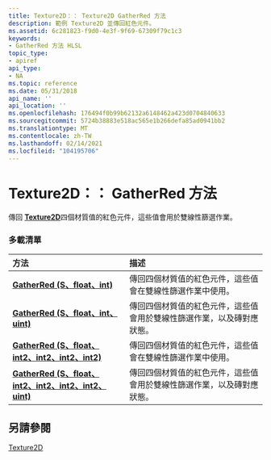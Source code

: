 ```yaml
---
title: Texture2D：： Texture2D GatherRed 方法
description: 範例 Texture2D 並傳回紅色元件。
ms.assetid: 6c281823-f9d0-4e3f-9f69-67309f79c1c3
keywords:
- GatherRed 方法 HLSL
topic_type:
- apiref
api_type:
- NA
ms.topic: reference
ms.date: 05/31/2018
api_name: ''
api_location: ''
ms.openlocfilehash: 176494f0b99b62132a6148462a423d0704840633
ms.sourcegitcommit: 5724b38883e518ac565e1b266defa85ad0941bb2
ms.translationtype: MT
ms.contentlocale: zh-TW
ms.lasthandoff: 02/14/2021
ms.locfileid: "104195706"
---
```

# <a name="texture2dgatherred-methods"></a>Texture2D：： GatherRed 方法

傳回 [**Texture2D**](sm5-object-texture2d.md)四個材質值的紅色元件，這些值會用於雙線性篩選作業。

### <a name="overload-list"></a>多載清單



| 方法                                                                                                  | 描述                                                                                                                                     |
|:--------------------------------------------------------------------------------------------------------|:------------------------------------------------------------------------------------------------------------------------------------------------|
| [**GatherRed (S、float、int)**](sm5-object-texture2d-gatherred.md)                                         | 傳回四個材質值的紅色元件，這些值會在雙線性篩選作業中使用。<br/>                                 |
| [**GatherRed (S、float、int、uint)**](t2d-gatherred-s-float-int-uint-.md)                                   | 傳回四個材質值的紅色元件，這些值會用於雙線性篩選作業，以及磚對應狀態。<br/> |
| [**GatherRed (S、float、int2、int2、int2、int2)**](t2d-gatherred-s-float-int2-int2-int2-int2-.md)             | 傳回四個材質值的紅色元件，這些值會在雙線性篩選作業中使用。<br/>                                 |
| [**GatherRed (S、float、int2、int2、int2、int2、uint)**](t2d-gathergreen-s-float-int2-int2-int2-int2-uint-.md) | 傳回四個材質值的紅色元件，這些值會用於雙線性篩選作業，以及磚對應狀態。<br/> |



## <a name="see-also"></a>另請參閱

<dl> <dt>

[Texture2D](sm5-object-texture2d.md)
</dt> </dl>

 

 





